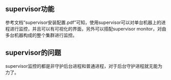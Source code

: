 ## supervisor功能

参考文档“supervisor安装配置.pdf”可知，使用supervisor可以对单台机器上的进程进行监控，并且可以有可视化的界面，另外可以搭配supervisor monitor，对由多台机器构成的整个集群进行监控。

## supervisor的问题
supervisor监控的都是非守护后台进程和普通进程，对于后台守护进程就无能为力了。

